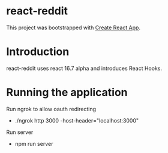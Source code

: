 # react-reddit

This project was bootstrapped with [Create React App](https://github.com/facebookincubator/create-react-app).

# Introduction

react-reddit uses react 16.7 alpha and introduces React Hooks.

# Running the application

Run ngrok to allow oauth redirecting

- ./ngrok http 3000 -host-header="localhost:3000"

Run server

- npm run server

